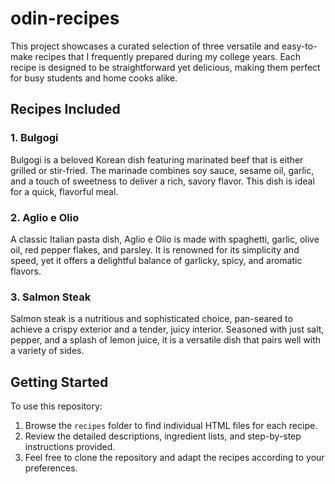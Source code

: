 # odin-recipes

This project showcases a curated selection of three versatile and easy-to-make recipes that I frequently prepared during my college years.
Each recipe is designed to be straightforward yet delicious, making them perfect for busy students and home cooks alike.

## Recipes Included

### 1. Bulgogi

Bulgogi is a beloved Korean dish featuring marinated beef that is either grilled or stir-fried.
The marinade combines soy sauce, sesame oil, garlic, and a touch of sweetness to deliver a rich, savory flavor.
This dish is ideal for a quick, flavorful meal.

### 2. Aglio e Olio

A classic Italian pasta dish, Aglio e Olio is made with spaghetti, garlic, olive oil, red pepper flakes, and parsley.
It is renowned for its simplicity and speed, yet it offers a delightful balance of garlicky, spicy, and aromatic flavors.

### 3. Salmon Steak

Salmon steak is a nutritious and sophisticated choice, pan-seared to achieve a crispy exterior and a tender, juicy interior.
Seasoned with just salt, pepper, and a splash of lemon juice, it is a versatile dish that pairs well with a variety of sides.

## Getting Started

To use this repository:

1. Browse the `recipes` folder to find individual HTML files for each recipe.
2. Review the detailed descriptions, ingredient lists, and step-by-step instructions provided.
3. Feel free to clone the repository and adapt the recipes according to your preferences.
